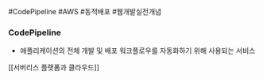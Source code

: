 #CodePipeline #AWS #동적배포 #웹개발실전개념 


### CodePipeline

- 애플리케이션의 전체 개발 및 배포 워크플로우를 자동화하기 위해 사용되는 서비스


[[서버리스 플랫폼과 클라우드]]